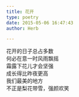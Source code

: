 ```yaml
---  
title: 花开  
type: poetry  
date: 2015-05-06 16:47:43  
author: Herb  

---  
```

花开的日子总占多数  
何必在意一时风雨飘摇  
霜露下花儿才会坚强  
成长得比昨夜更高  
我们最美的地方  
不正是梨花带雪，强颜欢笑